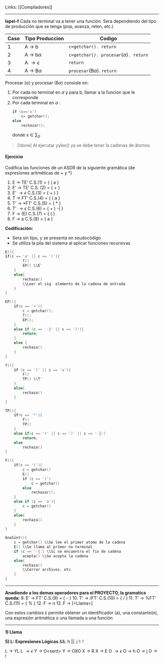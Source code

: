 Links: [[Compiladores]]
___

**lapei-f**
Cada no terminal va a tener una función.
Sera dependiendo del tipo de producción que se tenga (pop, avanza, reten, etc.)

| Caso | Tipo Produccion           | Codigo                                    |
| ---- | ------------------------- | ----------------------------------------- |
| 1    | A $\rightarrow$ b         | `c=getchar(). return`                     |
| 2    | A $\rightarrow$ b$\alpha$ | `c=getchar(). procesar`($\alpha$)`. return` |
| 3    | A $\rightarrow \epsilon$  | `return`                                  |
| 4    | A $\rightarrow$ B$\alpha$ | `procesar`(B$\alpha$). `return`                                         |

Procesar ($\alpha$) y procesar (B$\alpha$) consiste en:
1) Por cada no terminal en $\alpha$ y para b, llamar a la funcion que le corresponde
2) Por cada terminal en $\alpha$ :
	```C
	if (c=='x')
		c= getchar();
	else
		rechazar();
	```
	donde x $\in$ $\sum_G$

>[!done] Al ejecutar yylex() ya se debe tener la cadenas de átomos
#### Ejercicio
Codifica las funciones de un ASDR de la siguiente gramática (de expresiones aritméticas de + y \*)
1. E $\rightarrow$ TE'     C.S.(1) = { ( a }
2. E' $\rightarrow$ TE'    C.S. (2) = { + }
3. E' $\rightarrow \epsilon$       C.S.(3) = { + ) }
4. T $\rightarrow$ FT'     C.S.(4) = { ( a }
5. T' $\rightarrow$ \*FT'    C.S.(5) = { \* }
6. T' $\rightarrow \epsilon$       C.S.(6) = { + ) -| }
7. F $\rightarrow$ (E)     C.S.(7) = { ( }
8. F $\rightarrow$ a       C.S.(8) = { a }

**Codificación:**
- Sera sin tipo, y se presenta en seudocódigo
- Se utiliza la pila del sistema al aplicar funciones recursivas
```C
E(){
if(c == 'a' || c == '('){
		T()
		EP() \\E'	
	}
	else{
		rechaza()
		\\Leer el sig. elemento de la cadena de entrada
	}
}
```

```C
EP(){
	if(c == '+'){
		c = getchar();
		T();
		EP();
	}
	else if (c == '-|' || c == ')'){
		return;
	}
	else {
		rechaza()
	}
}
```

```C
T(){
	if (c == ')' || c == 'a'){
		F()
		TP() \\T'
	}
	else{
		rechaza()
	}
}
```

```C
TP(){
	if(c == '*'){
		F()
		TP()
	}
	else if(c == '+' || c == ')' || c == '-|')
		return;
	else
		rechaza()
}
```

```C
F(){
	if(c == '('){
		c = getchar()
		E()
		if (c == ')')
			c = getchar()
		else
			rechazar();
	}
	else if (c == 'a'){
		c = getchar()	
	}
	else{
		rechaza()
	}
}
```

```C
AnaSint(){
	c = getchar() \\Se lee el primer atomo de la cadena
	E() \\Se llama al primer no-terminal
	if (c == '-|') \\Si se encuentra el fin de cadena
		acepta() \\Se acepta la cadena
	else{
		rechaza()
		\\Cerrar archivos, etc.
	}
}
```

___
**Anadiendo a los demas operadores para el PROYECTO, la gramatica queda:**
9. E' $\rightarrow$ FT'        C.S.(9) = { - }
10. T' $\rightarrow$ /FT'     C.S.(10) = { / }
11. T' $\rightarrow$ %FT'    C.S.(11) = { % }
12. F $\rightarrow$ n
13. F $\rightarrow$ [\<Llama>]

Con estos cambios `E` permite obtener un identificador (a), una constante(n), una expresión aritmética o una llamada a  una función
___

**1) Llama**


**5) L: Expresiones Lógicas**
&&: h
||: j
!: ! 

L $\rightarrow$ YL
L $\rightarrow \epsilon$
Y $\rightarrow$ O\<sent>
Y $\rightarrow$ OXO
X $\rightarrow$ R
X $\rightarrow$ E
O $\rightarrow \epsilon$ 
O $\rightarrow$ h
O $\rightarrow$ j
O $\rightarrow$ !
